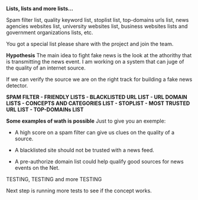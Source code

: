 **Lists, lists and more lists...**

Spam filter list, quality keyword list, stoplist list,
top-domains urls list, news agencies websites list, university
websites list, business websites lists and government
organizations lists, etc. 

You got a special list please share with the project and 
join the team.

**Hypothesis**
The main idea to fight fake news is the look at the athorithy 
that is transmitting the news event. I am working on a system
that can juge of the quality of an internet source.

If we can verify the source we are on the right track for building 
a fake news detector.

**SPAM FILTER - FRIENDLY LISTS - BLACKLISTED URL LIST - URL DOMAIN LISTS - CONCEPTS AND CATEGORIES
LIST - STOPLIST - MOST TRUSTED URL LIST - TOP-DOMAINs LIST** 

**Some examples of wath is possible**
Just to give you an exemple: 

- A high score on a spam filter can give us clues on the quality of a source. 

- A blacklisted site should not be trusted with a news feed.

- A pre-authorize domain list could help qualify good sources for news
events on the Net.

TESTING, TESTING and more TESTING

Next step is running more tests to see if the concept works.
